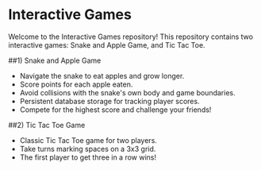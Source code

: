 # Interactive Games

Welcome to the Interactive Games repository! This repository contains two interactive games: Snake and Apple Game, and Tic Tac Toe.

##1) Snake and Apple Game
- Navigate the snake to eat apples and grow longer.
- Score points for each apple eaten.
- Avoid collisions with the snake's own body and game boundaries.
- Persistent database storage for tracking player scores.
- Compete for the highest score and challenge your friends!
  
##2) Tic Tac Toe Game
- Classic Tic Tac Toe game for two players.
- Take turns marking spaces on a 3x3 grid.
- The first player to get three in a row wins!

